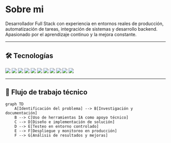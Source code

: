 # Sobre mi

Desarrollador Full Stack con experiencia en entornos reales de producción, automatización de tareas, integración de sistemas y desarrollo backend.  
Apasionado por el aprendizaje continuo y la mejora constante.

---

## 🛠 Tecnologías

<p align="left">
  <img src="https://img.shields.io/badge/PHP-777BB4?style=for-the-badge&logo=php&logoColor=white"/>
  <img src="https://img.shields.io/badge/Laravel-FF2D20?style=for-the-badge&logo=laravel&logoColor=white"/>
  <img src="https://img.shields.io/badge/Vue.js-42B883?style=for-the-badge&logo=vue.js&logoColor=white"/>
  <img src="https://img.shields.io/badge/WordPress-21759B?style=for-the-badge&logo=wordpress&logoColor=white"/>
  <img src="https://img.shields.io/badge/Python-3776AB?style=for-the-badge&logo=python&logoColor=white"/>
  <img src="https://img.shields.io/badge/Bash-4EAA25?style=for-the-badge&logo=gnubash&logoColor=white"/>
  <img src="https://img.shields.io/badge/Git-F05032?style=for-the-badge&logo=git&logoColor=white"/>
  <img src="https://img.shields.io/badge/Linux-FCC624?style=for-the-badge&logo=linux&logoColor=black"/>
  <img src="https://img.shields.io/badge/SSH-2E8B57?style=for-the-badge&logo=openssh&logoColor=white"/>
  <img src="https://img.shields.io/badge/C%23-239120?style=for-the-badge&logo=c-sharp&logoColor=white"/>
  <img src="https://img.shields.io/badge/ASP.NET-512BD4?style=for-the-badge&logo=dotnet&logoColor=white"/>
</p>


---

## 🔄 Flujo de trabajo técnico

```mermaid
graph TD
    A[Identificación del problema] --> B[Investigación y documentación]
    B --> C[Uso de herramientas IA como apoyo técnico]
    C --> D[Diseño e implementación de solución]
    D --> E[Testeo en entorno controlado]
    E --> F[Despliegue y monitoreo en producción]
    F --> G[Análisis de resultados y mejoras]
